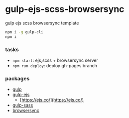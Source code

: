 # gulp-ejs-scss-browsersync

gulp ejs scss browsersync template

```sh
npm i -g gulp-cli
npm i
```

### tasks

- `npm start`: ejs,scss + browsersync server
- `npm run deploy`: deploy gh-pages branch

### packages

- [gulp](https://gulpjs.com/)
- [gulp-ejs](https://github.com/rogeriopvl/gulp-ejs)
  - [https://ejs.co/](https://ejs.co/)
- [gulp-sass](https://github.com/dlmanning/gulp-sass)
- [browsersync](https://browsersync.io/)
